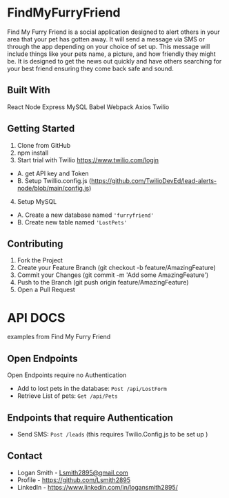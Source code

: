 # FindMyFurryFriend
Find My Furry Friend is a social application designed to alert others in your area that your pet has gotten away. It will send a message via SMS or through the app depending on your choice of set up. This message will include things like your pets name, a picture, and how friendly they might be. It is designed to get the news out quickly and have others searching for your best friend ensuring they come back safe and sound.

## Built With
React
Node
Express
MySQL
Babel
Webpack
Axios
Twilio

## Getting Started
1. Clone from GitHub
2. npm install
3. Start trial with Twilio https://www.twilio.com/login
  * A. get API key and Token
  * B. Setup Twillio.config.js (https://github.com/TwilioDevEd/lead-alerts-node/blob/main/config.js)
4. Setup MySQL
  * A. Create a new database named `'furryfriend'`
  * B. Create new table named `'LostPets'`

## Contributing
1. Fork the Project
2. Create your Feature Branch (git checkout -b feature/AmazingFeature)
3. Commit your Changes (git commit -m 'Add some AmazingFeature')
4. Push to the Branch (git push origin feature/AmazingFeature)
5. Open a Pull Request 

# API DOCS
examples from Find My Furry Friend

## Open Endpoints
Open Endpoints require no Authentication

* Add to lost pets in the database: `Post /api/LostForm`
* Retrieve List of pets: `Get /api/Pets`

## Endpoints that require Authentication
* Send SMS: `Post /leads` (this requires Twilio.Config.js to be set up )

## Contact
- Logan Smith - Lsmith2895@gmail.com
- Profile     - https://github.com/Lsmith2895
- LinkedIn    - https://www.linkedin.com/in/logansmith2895/

